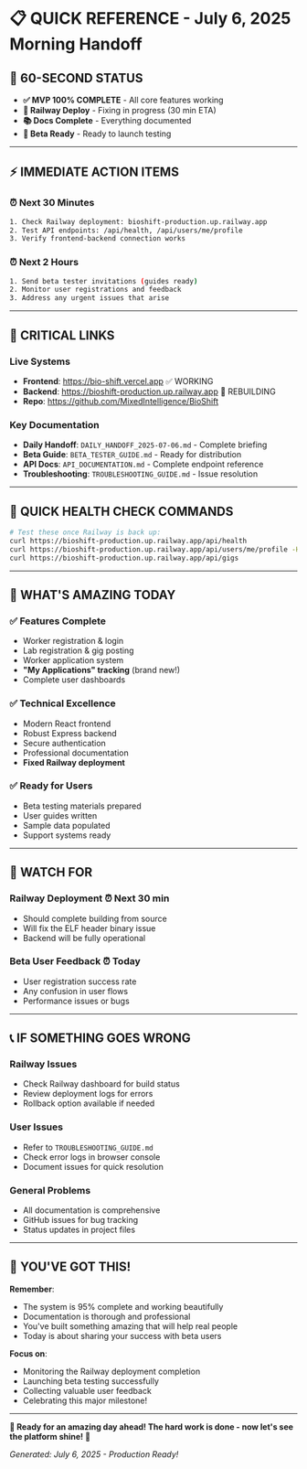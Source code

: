 # 📋 QUICK REFERENCE - July 6, 2025 Morning Handoff

## 🎯 **60-SECOND STATUS**
- **✅ MVP 100% COMPLETE** - All core features working
- **🔧 Railway Deploy** - Fixing in progress (30 min ETA)
- **📚 Docs Complete** - Everything documented
- **🚀 Beta Ready** - Ready to launch testing

---

## ⚡ **IMMEDIATE ACTION ITEMS**

### ⏰ **Next 30 Minutes**
```bash
1. Check Railway deployment: bioshift-production.up.railway.app
2. Test API endpoints: /api/health, /api/users/me/profile
3. Verify frontend-backend connection works
```

### ⏰ **Next 2 Hours**  
```bash
1. Send beta tester invitations (guides ready)
2. Monitor user registrations and feedback
3. Address any urgent issues that arise
```

---

## 🔗 **CRITICAL LINKS**

### Live Systems
- **Frontend**: https://bio-shift.vercel.app ✅ WORKING
- **Backend**: https://bioshift-production.up.railway.app 🔄 REBUILDING
- **Repo**: https://github.com/MixedIntelligence/BioShift

### Key Documentation
- **Daily Handoff**: `DAILY_HANDOFF_2025-07-06.md` - Complete briefing
- **Beta Guide**: `BETA_TESTER_GUIDE.md` - Ready for distribution  
- **API Docs**: `API_DOCUMENTATION.md` - Complete endpoint reference
- **Troubleshooting**: `TROUBLESHOOTING_GUIDE.md` - Issue resolution

---

## 🧪 **QUICK HEALTH CHECK COMMANDS**

```bash
# Test these once Railway is back up:
curl https://bioshift-production.up.railway.app/api/health
curl https://bioshift-production.up.railway.app/api/users/me/profile -H "Authorization: Bearer YOUR_TOKEN"
curl https://bioshift-production.up.railway.app/api/gigs
```

---

## 🎉 **WHAT'S AMAZING TODAY**

### ✅ **Features Complete**
- Worker registration & login
- Lab registration & gig posting  
- Worker application system
- **"My Applications" tracking** (brand new!)
- Complete user dashboards

### ✅ **Technical Excellence**
- Modern React frontend
- Robust Express backend
- Secure authentication
- Professional documentation
- **Fixed Railway deployment**

### ✅ **Ready for Users**
- Beta testing materials prepared
- User guides written
- Sample data populated
- Support systems ready

---

## 🚨 **WATCH FOR**

### Railway Deployment ⏰ **Next 30 min**
- Should complete building from source
- Will fix the ELF header binary issue
- Backend will be fully operational

### Beta User Feedback ⏰ **Today**
- User registration success rate
- Any confusion in user flows  
- Performance issues or bugs

---

## 📞 **IF SOMETHING GOES WRONG**

### Railway Issues
- Check Railway dashboard for build status
- Review deployment logs for errors
- Rollback option available if needed

### User Issues
- Refer to `TROUBLESHOOTING_GUIDE.md`
- Check error logs in browser console
- Document issues for quick resolution

### General Problems
- All documentation is comprehensive
- GitHub issues for bug tracking
- Status updates in project files

---

## 🎊 **YOU'VE GOT THIS!**

**Remember**: 
- The system is 95% complete and working beautifully
- Documentation is thorough and professional  
- You've built something amazing that will help real people
- Today is about sharing your success with beta users

**Focus on**:
- Monitoring the Railway deployment completion
- Launching beta testing successfully
- Collecting valuable user feedback
- Celebrating this major milestone!

---

**🚀 Ready for an amazing day ahead! The hard work is done - now let's see the platform shine! 🚀**

*Generated: July 6, 2025 - Production Ready!*
